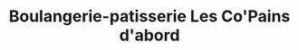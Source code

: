 ---
title: "Boulangerie-patisserie Les Co'Pains d'abord"
url: /colombiers/boulangerie-patisserie-les-copains-dabord/
shop: boulangerie
---